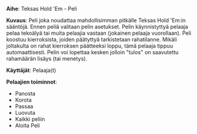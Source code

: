 
<p><b>Aihe</b>: Teksas Hold 'Em - Peli</p>

<p><b>Kuvaus</b>: Peli joka noudattaa mahdollisimman pitkälle Teksas Hold 'Em:in sääntöjä. Ennen peliä valitaan pelin asetukset. Pelin käynnistyttyä pelaaja pelaa tekoälyä tai muita pelaajia vastaan (jokainen pelaaja vuorollaan). Peli koostuu kierroksista, joiden päätyttyä tarkistetaan rahatilanne. Mikäli joltakulta on rahat kierroksen päätteeksi loppu, tämä pelaaja tippuu automaattisesti. Pelin voi lopettaa kesken jolloin "tulos" on saavutettu rahamäärän lisäys (tai menetys).</p>

<p><b>Käyttäjät</b>: Pelaaja(t)</p>

<p><b>Pelaajien toiminnot</b>: <ul><li>Panosta</li><li>Korota</li><li>Passaa</li><li>Luovuta</li><li>Kaikki peliin</li><li>Aloita Peli</li>
